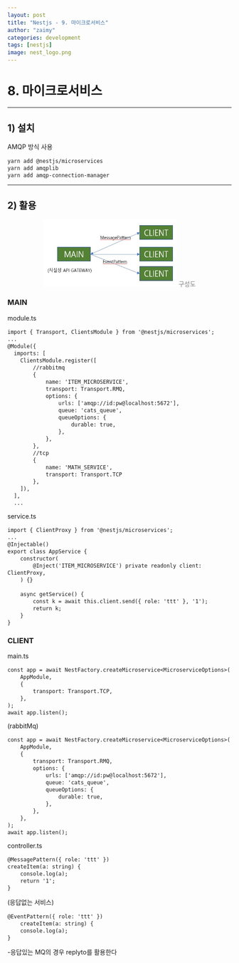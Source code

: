 ```yaml
---
layout: post
title: "Nestjs - 9. 마이크로서비스"
author: "zaimy"
categories: development
tags: [nestjs]
image: nest_logo.png
---
```


# 8. 마이크로서비스
-------------
## 1) 설치
AMQP 방식 사용
```
yarn add @nestjs/microservices
yarn add amqplib
yarn add amqp-connection-manager
```
-------------
## 2) 활용
<figure style="text-align:center">
    <img src="assets/img/nest00901.JPG" style="width: 300px; height: 150px">
    <font color="gray">구성도</font> 
</figure>

### MAIN
module.ts
```
import { Transport, ClientsModule } from '@nestjs/microservices';
...
@Module({
  imports: [
    ClientsModule.register([
		//rabbitmq
		{
			name: 'ITEM_MICROSERVICE',
			transport: Transport.RMQ,
			options: {
				urls: ['amqp://id:pw@localhost:5672'],
				queue: 'cats_queue',
				queueOptions: {
					durable: true,
				},
			},
		},
		//tcp
		{
			name: 'MATH_SERVICE', 
			transport: Transport.TCP 
		},
    ]),
  ],
  ...
```
service.ts
```
import { ClientProxy } from '@nestjs/microservices';
...
@Injectable()
export class AppService {
	constructor(
		@Inject('ITEM_MICROSERVICE') private readonly client: ClientProxy,
	) {}

	async getService() {
		const k = await this.client.send({ role: 'ttt' }, '1');
		return k;
	}
}
```

### CLIENT  
main.ts
```
const app = await NestFactory.createMicroservice<MicroserviceOptions>(
	AppModule,
	{
		transport: Transport.TCP,
	},
);
await app.listen();
```
(rabbitMq)
```
const app = await NestFactory.createMicroservice<MicroserviceOptions>(
    AppModule,
    {
		transport: Transport.RMQ,
		options: {
			urls: ['amqp://id:pw@localhost:5672'],
			queue: 'cats_queue',
			queueOptions: {
				durable: true,
			},
		},
	},
);
await app.listen();
```
controller.ts
```
@MessagePattern({ role: 'ttt' })
createItem(a: string) {
	console.log(a);
	return '1';
}
```
(응답없는 서비스)
```
@EventPattern({ role: 'ttt' })
	createItem(a: string) {
	console.log(a);
}
```
-응답있는 MQ의 경우 replyto를 활용한다